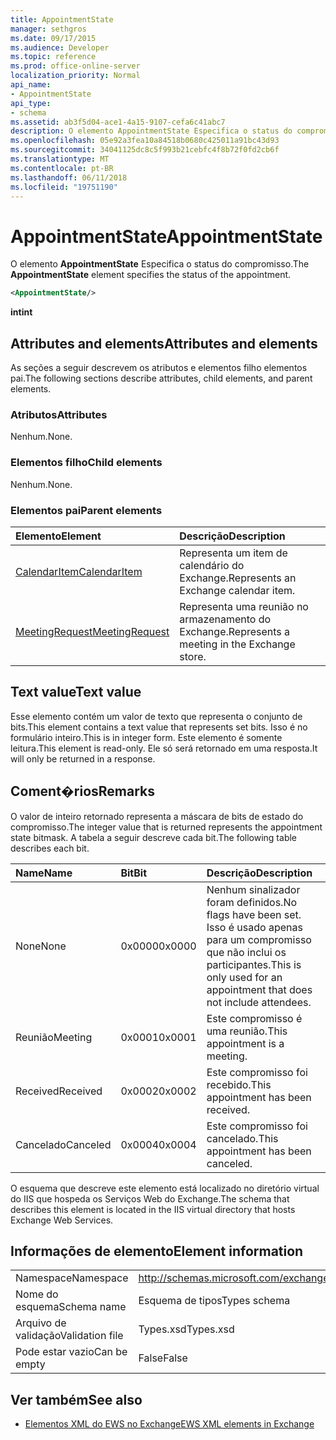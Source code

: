 ```yaml
---
title: AppointmentState
manager: sethgros
ms.date: 09/17/2015
ms.audience: Developer
ms.topic: reference
ms.prod: office-online-server
localization_priority: Normal
api_name:
- AppointmentState
api_type:
- schema
ms.assetid: ab3f5d04-ace1-4a15-9107-cefa6c41abc7
description: O elemento AppointmentState Especifica o status do compromisso.
ms.openlocfilehash: 05e92a3fea10a84518b0680c425011a91bc43d93
ms.sourcegitcommit: 34041125dc8c5f993b21cebfc4f8b72f0fd2cb6f
ms.translationtype: MT
ms.contentlocale: pt-BR
ms.lasthandoff: 06/11/2018
ms.locfileid: "19751190"
---
```

# <a name="appointmentstate"></a><span data-ttu-id="fb403-103">AppointmentState</span><span class="sxs-lookup"><span data-stu-id="fb403-103">AppointmentState</span></span>

<span data-ttu-id="fb403-104">O elemento **AppointmentState** Especifica o status do compromisso.</span><span class="sxs-lookup"><span data-stu-id="fb403-104">The **AppointmentState** element specifies the status of the appointment.</span></span> 
  
```XML
<AppointmentState/>
```

 <span data-ttu-id="fb403-105">**int**</span><span class="sxs-lookup"><span data-stu-id="fb403-105">**int**</span></span>
## <a name="attributes-and-elements"></a><span data-ttu-id="fb403-106">Attributes and elements</span><span class="sxs-lookup"><span data-stu-id="fb403-106">Attributes and elements</span></span>

<span data-ttu-id="fb403-107">As seções a seguir descrevem os atributos e elementos filho elementos pai.</span><span class="sxs-lookup"><span data-stu-id="fb403-107">The following sections describe attributes, child elements, and parent elements.</span></span>
  
### <a name="attributes"></a><span data-ttu-id="fb403-108">Atributos</span><span class="sxs-lookup"><span data-stu-id="fb403-108">Attributes</span></span>

<span data-ttu-id="fb403-109">Nenhum.</span><span class="sxs-lookup"><span data-stu-id="fb403-109">None.</span></span>
  
### <a name="child-elements"></a><span data-ttu-id="fb403-110">Elementos filho</span><span class="sxs-lookup"><span data-stu-id="fb403-110">Child elements</span></span>

<span data-ttu-id="fb403-111">Nenhum.</span><span class="sxs-lookup"><span data-stu-id="fb403-111">None.</span></span>
  
### <a name="parent-elements"></a><span data-ttu-id="fb403-112">Elementos pai</span><span class="sxs-lookup"><span data-stu-id="fb403-112">Parent elements</span></span>

|<span data-ttu-id="fb403-113">**Elemento**</span><span class="sxs-lookup"><span data-stu-id="fb403-113">**Element**</span></span>|<span data-ttu-id="fb403-114">**Descrição**</span><span class="sxs-lookup"><span data-stu-id="fb403-114">**Description**</span></span>|
|:-----|:-----|
|[<span data-ttu-id="fb403-115">CalendarItem</span><span class="sxs-lookup"><span data-stu-id="fb403-115">CalendarItem</span></span>](calendaritem.md) <br/> |<span data-ttu-id="fb403-116">Representa um item de calendário do Exchange.</span><span class="sxs-lookup"><span data-stu-id="fb403-116">Represents an Exchange calendar item.</span></span>  <br/> |
|[<span data-ttu-id="fb403-117">MeetingRequest</span><span class="sxs-lookup"><span data-stu-id="fb403-117">MeetingRequest</span></span>](meetingrequest.md) <br/> |<span data-ttu-id="fb403-118">Representa uma reunião no armazenamento do Exchange.</span><span class="sxs-lookup"><span data-stu-id="fb403-118">Represents a meeting in the Exchange store.</span></span>  <br/> |
   
## <a name="text-value"></a><span data-ttu-id="fb403-119">Text value</span><span class="sxs-lookup"><span data-stu-id="fb403-119">Text value</span></span>

<span data-ttu-id="fb403-120">Esse elemento contém um valor de texto que representa o conjunto de bits.</span><span class="sxs-lookup"><span data-stu-id="fb403-120">This element contains a text value that represents set bits.</span></span> <span data-ttu-id="fb403-121">Isso é no formulário inteiro.</span><span class="sxs-lookup"><span data-stu-id="fb403-121">This is in integer form.</span></span> <span data-ttu-id="fb403-122">Este elemento é somente leitura.</span><span class="sxs-lookup"><span data-stu-id="fb403-122">This element is read-only.</span></span> <span data-ttu-id="fb403-123">Ele só será retornado em uma resposta.</span><span class="sxs-lookup"><span data-stu-id="fb403-123">It will only be returned in a response.</span></span>
  
## <a name="remarks"></a><span data-ttu-id="fb403-124">Coment�rios</span><span class="sxs-lookup"><span data-stu-id="fb403-124">Remarks</span></span>

<span data-ttu-id="fb403-125">O valor de inteiro retornado representa a máscara de bits de estado do compromisso.</span><span class="sxs-lookup"><span data-stu-id="fb403-125">The integer value that is returned represents the appointment state bitmask.</span></span> <span data-ttu-id="fb403-126">A tabela a seguir descreve cada bit.</span><span class="sxs-lookup"><span data-stu-id="fb403-126">The following table describes each bit.</span></span>
  
|<span data-ttu-id="fb403-127">**Name**</span><span class="sxs-lookup"><span data-stu-id="fb403-127">**Name**</span></span>|<span data-ttu-id="fb403-128">**Bit**</span><span class="sxs-lookup"><span data-stu-id="fb403-128">**Bit**</span></span>|<span data-ttu-id="fb403-129">**Descrição**</span><span class="sxs-lookup"><span data-stu-id="fb403-129">**Description**</span></span>|
|:-----|:-----|:-----|
|<span data-ttu-id="fb403-130">None</span><span class="sxs-lookup"><span data-stu-id="fb403-130">None</span></span>  <br/> |<span data-ttu-id="fb403-131">0x0000</span><span class="sxs-lookup"><span data-stu-id="fb403-131">0x0000</span></span>  <br/> |<span data-ttu-id="fb403-132">Nenhum sinalizador foram definidos.</span><span class="sxs-lookup"><span data-stu-id="fb403-132">No flags have been set.</span></span> <span data-ttu-id="fb403-133">Isso é usado apenas para um compromisso que não inclui os participantes.</span><span class="sxs-lookup"><span data-stu-id="fb403-133">This is only used for an appointment that does not include attendees.</span></span>  <br/> |
|<span data-ttu-id="fb403-134">Reunião</span><span class="sxs-lookup"><span data-stu-id="fb403-134">Meeting</span></span>  <br/> |<span data-ttu-id="fb403-135">0x0001</span><span class="sxs-lookup"><span data-stu-id="fb403-135">0x0001</span></span>  <br/> |<span data-ttu-id="fb403-136">Este compromisso é uma reunião.</span><span class="sxs-lookup"><span data-stu-id="fb403-136">This appointment is a meeting.</span></span>  <br/> |
|<span data-ttu-id="fb403-137">Received</span><span class="sxs-lookup"><span data-stu-id="fb403-137">Received</span></span>  <br/> |<span data-ttu-id="fb403-138">0x0002</span><span class="sxs-lookup"><span data-stu-id="fb403-138">0x0002</span></span>  <br/> |<span data-ttu-id="fb403-139">Este compromisso foi recebido.</span><span class="sxs-lookup"><span data-stu-id="fb403-139">This appointment has been received.</span></span>  <br/> |
|<span data-ttu-id="fb403-140">Cancelado</span><span class="sxs-lookup"><span data-stu-id="fb403-140">Canceled</span></span>  <br/> |<span data-ttu-id="fb403-141">0x0004</span><span class="sxs-lookup"><span data-stu-id="fb403-141">0x0004</span></span>  <br/> |<span data-ttu-id="fb403-142">Este compromisso foi cancelado.</span><span class="sxs-lookup"><span data-stu-id="fb403-142">This appointment has been canceled.</span></span>  <br/> |
   
<span data-ttu-id="fb403-143">O esquema que descreve este elemento está localizado no diretório virtual do IIS que hospeda os Serviços Web do Exchange.</span><span class="sxs-lookup"><span data-stu-id="fb403-143">The schema that describes this element is located in the IIS virtual directory that hosts Exchange Web Services.</span></span>
  
## <a name="element-information"></a><span data-ttu-id="fb403-144">Informações de elemento</span><span class="sxs-lookup"><span data-stu-id="fb403-144">Element information</span></span>

|||
|:-----|:-----|
|<span data-ttu-id="fb403-145">Namespace</span><span class="sxs-lookup"><span data-stu-id="fb403-145">Namespace</span></span>  <br/> |http://schemas.microsoft.com/exchange/services/2006/types  <br/> |
|<span data-ttu-id="fb403-146">Nome do esquema</span><span class="sxs-lookup"><span data-stu-id="fb403-146">Schema name</span></span>  <br/> |<span data-ttu-id="fb403-147">Esquema de tipos</span><span class="sxs-lookup"><span data-stu-id="fb403-147">Types schema</span></span>  <br/> |
|<span data-ttu-id="fb403-148">Arquivo de validação</span><span class="sxs-lookup"><span data-stu-id="fb403-148">Validation file</span></span>  <br/> |<span data-ttu-id="fb403-149">Types.xsd</span><span class="sxs-lookup"><span data-stu-id="fb403-149">Types.xsd</span></span>  <br/> |
|<span data-ttu-id="fb403-150">Pode estar vazio</span><span class="sxs-lookup"><span data-stu-id="fb403-150">Can be empty</span></span>  <br/> |<span data-ttu-id="fb403-151">False</span><span class="sxs-lookup"><span data-stu-id="fb403-151">False</span></span>  <br/> |
   
## <a name="see-also"></a><span data-ttu-id="fb403-152">Ver também</span><span class="sxs-lookup"><span data-stu-id="fb403-152">See also</span></span>

- [<span data-ttu-id="fb403-153">Elementos XML do EWS no Exchange</span><span class="sxs-lookup"><span data-stu-id="fb403-153">EWS XML elements in Exchange</span></span>](ews-xml-elements-in-exchange.md)

